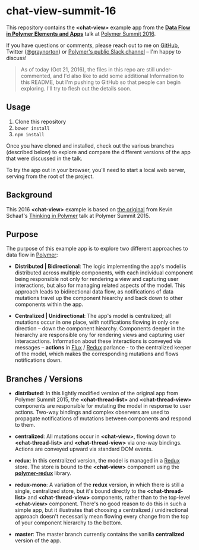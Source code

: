 # chat-view-summit-16

This repository contains the **&lt;chat-view&gt;** example app from the
[**Data Flow in Polymer Elements and Apps**](https://www.youtube.com/watch?v=pAW4YDLtPVs)
talk at [Polymer Summit 2016](https://www.polymer-project.org/summit).

If you have questions or comments, please reach out to me on
[GitHub](https://github.com/graynorton), Twitter
([@graynorton](https://twitter.com/graynorton)) or
[Polymer's public Slack channel](https://polymer-slack.herokuapp.com/) –
I'm happy to discuss!

> As of today (Oct 21, 2016), the files in this repo are still
> under-commented, and I'd also like to add some additional Information
> to this README, but I'm pushing to GitHub so that people can begin
> exploring. I'll try to flesh out the details soon.

## Usage

1. Clone this repository
2. `bower install`
3. `npm install`

Once you have cloned and installed, check out the various branches (described
below) to explore and compare the different versions of the app that were
discussed in the talk.

To try the app out in your browser, you'll need to start a local web server,
serving from the root of the project.

## Background

This 2016 **&lt;chat-view&gt;** example is based on
[the original](https://github.com/kevinpschaaf/chat-view-paper) from Kevin
Schaaf's [Thinking in Polymer](https://www.youtube.com/watch?v=ZDjiUmx51y8) talk
at Polymer Summit 2015.

## Purpose

The purpose of this example app is to explore two different approaches to
data flow in [Polymer](https://www.polymer-project.org):

* **Distributed | Bidirectional**: The logic implementing the app's model
  is distributed across multiple components, with each individual component
  being responsible not only for rendering a view and capturing user
  interactions, but also for managing related aspects of the model. This
  approach leads to bidirectional data flow, as notifications of data mutations
  travel up the component hiearchy and back down to other components
  within the app.

* **Centralized | Unidirectional**: The app's model is centralized; all
  mutations occur in one place, with notifications flowing in only one direction –
  down the component hiearchy. Components deeper in the hierarchy are responsible
  ony for rendering views and capturing user interacactions. Information
  about these interactions is conveyed via messages – **actions** in
  [Flux](https://facebook.github.io/flux/) / [Redux](https://github.com/reactjs/redux)
  parlance - to the centralized keeper of the model, which makes the corresponding
  mutations and flows notifications down.

## Branches / Versions

* **distributed**: In this lightly modified version of the original app from
  Polymer Summit 2015, the **&lt;chat-thread-list&gt;** and
  **&lt;chat-thread-view&gt;** components are responsible for mutating the model
  in response to user actions. Two-way bindings and complex observers are used to
  propagate notifications of mutations between components and respond to them.

* **centralized**: All mutations occur in **&lt;chat-view&gt;**, flowing down to
  **&lt;chat-thread-list&gt;** and **&lt;chat-thread-view&gt;** via one-way
  bindings. Actions are conveyed upward via standard DOM events.

* **redux**: In this centralized version, the model is managed in a
  [Redux](https://github.com/reactjs/redux) store. The store is bound to the
  **&lt;chat-view&gt;** component using the
  **[polymer-redux](https://github.com/tur-nr/polymer-redux)** library.

* **redux-mono**: A variation of the **redux** version, in which there is still
  a single, centralized store, but it's bound directly to the
  **&lt;chat-thread-list&gt;** and **&lt;chat-thread-view&gt;** components, rather
  than to the top-level **&lt;chat-view&gt;** component. There's no good reason to
  do this in such a simple app, but it illustrates that choosing a centralized /
  unidirectional approach doesn't necessarily mean flowing every change from the
  top of your component hierarchy to the bottom.

* **master**: The master branch currently contains the vanilla **centralized**
  version of the app.